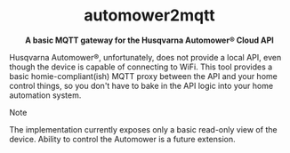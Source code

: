 <div align="center">
    <h1>automower2mqtt</h1>
    <strong>A basic MQTT gateway for the Husqvarna Automower® Cloud API</strong>
</div>

Husqvarna Automower®, unfortunately, does not provide a local API, even though the device is
capable of connecting to WiFi. This tool provides a basic homie-compliant(ish) MQTT proxy between
the API and your home control things, so you don't have to bake in the API logic into your home
automation system.

> [!NOTE]
> The implementation currently exposes only a basic read-only view of the device. Ability to
> control the Automower is a future extension.
